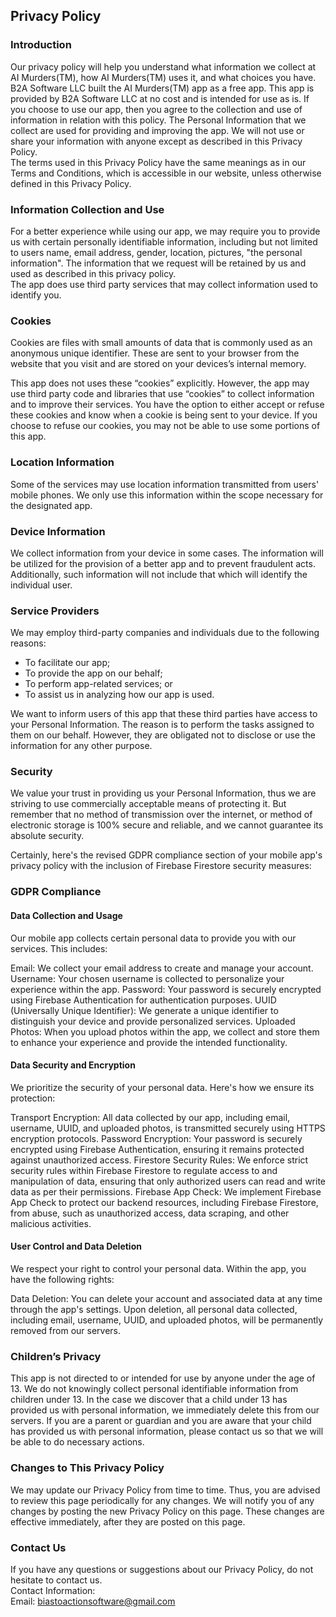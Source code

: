 Privacy Policy  
----------------

### Introduction  
Our privacy policy will help you understand what information we collect at AI Murders(TM), how AI Murders(TM) uses it, and what choices you have.
B2A Software LLC built the AI Murders(TM) app as a free app. This app is provided by B2A Software LLC at no cost and is intended for use as is.
If you choose to use our app, then you agree to the collection and use of information in relation with this policy. The Personal Information that we collect are used for providing and improving the app. We will not use or share your information with anyone except as described in this Privacy Policy.  
The terms used in this Privacy Policy have the same meanings as in our Terms and Conditions, which is accessible in our website, unless otherwise  defined in this Privacy Policy.

### Information Collection and Use  
For a better experience while using our app, we may require you to provide us with certain personally identifiable information, including but not limited to users name, email address, gender, location, pictures, "the personal information". The information that we request will be retained by us and used as described in this privacy policy.  
The app does use third party services that may collect information used to identify you. 

### Cookies  
Cookies are files with small amounts of data that is commonly used as an anonymous unique identifier. These are sent to your browser from the website that you visit and are stored on your devices’s internal memory.  

This app does not uses these “cookies” explicitly. However, the app may use third party code and libraries that use “cookies” to collect information and to improve their services. You have the option to either accept or refuse these cookies and know when a cookie is being sent to your device. If you choose to refuse our cookies, you may not be able to use some portions of this app.  

### Location Information  
Some of the services may use location information transmitted from users' mobile phones. We only use this information within the scope necessary for the designated app.  

### Device Information  
We collect information from your device in some cases. The information will be utilized for the provision of a better app and to prevent fraudulent acts. Additionally, such information will not include that which will identify the individual user.  

### Service Providers  
We may employ third-party companies and individuals due to the following reasons:  
* To facilitate our app;
* To provide the app on our behalf;
* To perform app-related services; or
* To assist us in analyzing how our app is used.  

We want to inform users of this app that these third parties have access to your Personal Information. The reason is to perform the tasks assigned to them on our behalf. However, they are obligated not to disclose or use the information for any other purpose.  

### Security  
We value your trust in providing us your Personal Information, thus we are striving to use commercially acceptable means of protecting it. But remember that no method of transmission over the internet, or method of electronic storage is 100% secure and reliable, and we cannot guarantee its absolute security.  


Certainly, here's the revised GDPR compliance section of your mobile app's privacy policy with the inclusion of Firebase Firestore security measures:

### GDPR Compliance
#### Data Collection and Usage
Our mobile app collects certain personal data to provide you with our services. This includes:

Email: We collect your email address to create and manage your account.
Username: Your chosen username is collected to personalize your experience within the app.
Password: Your password is securely encrypted using Firebase Authentication for authentication purposes.
UUID (Universally Unique Identifier): We generate a unique identifier to distinguish your device and provide personalized services.
Uploaded Photos: When you upload photos within the app, we collect and store them to enhance your experience and provide the intended functionality.

#### Data Security and Encryption
We prioritize the security of your personal data. Here's how we ensure its protection:

Transport Encryption: All data collected by our app, including email, username, UUID, and uploaded photos, is transmitted securely using HTTPS encryption protocols.
Password Encryption: Your password is securely encrypted using Firebase Authentication, ensuring it remains protected against unauthorized access.
Firestore Security Rules: We enforce strict security rules within Firebase Firestore to regulate access to and manipulation of data, ensuring that only authorized users can read and write data as per their permissions.
Firebase App Check: We implement Firebase App Check to protect our backend resources, including Firebase Firestore, from abuse, such as unauthorized access, data scraping, and other malicious activities.

#### User Control and Data Deletion
We respect your right to control your personal data. Within the app, you have the following rights:

Data Deletion: You can delete your account and associated data at any time through the app's settings. Upon deletion, all personal data collected, including email, username, UUID, and uploaded photos, will be permanently removed from our servers.

### Children’s Privacy  
This app is not directed to or intended for use by anyone under the age of 13. We do not knowingly collect personal identifiable information from children under 13. In the case we discover that a child under 13 has provided us with personal information, we immediately delete this from our servers. If you are a parent or guardian and you are aware that your child has provided us with personal information, please contact us so that we will be able to do necessary actions.  

### Changes to This Privacy Policy  
We may update our Privacy Policy from time to time. Thus, you are advised to review this page periodically for any changes. We will notify you of any changes by posting the new Privacy Policy on this page. These changes are effective immediately, after they are posted on this page.  

### Contact Us  
If you have any questions or suggestions about our Privacy Policy, do not hesitate to contact us.  
Contact Information:  
Email: biastoactionsoftware@gmail.com 
